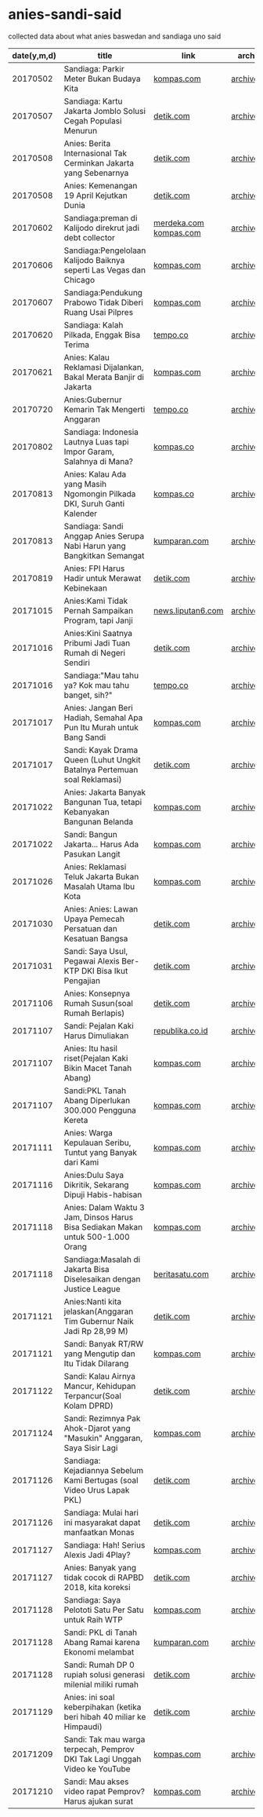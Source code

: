 # anies-sandi-said
collected data about what anies baswedan and sandiaga uno said

date(y,m,d)|title|link|archive|reddit discussion
---|---|---|---|---|
20170502|Sandiaga: Parkir Meter Bukan Budaya Kita|[kompas.com](http://megapolitan.kompas.com/read/2017/05/02/15095151/sandiaga.parkir.meter.bukan.budaya.kita)|[archive.is](http://archive.is/s8FEQ)|https://redd.it/68seox
20170507|Sandiaga: Kartu Jakarta Jomblo Solusi Cegah Populasi Menurun|[detik.com](https://news.detik.com/berita/d-3494604/sandiaga-kartu-jakarta-jomblo-solusi-cegah-populasi-menurun)|[archive.is](http://archive.is/Hjn0k)|https://redd.it/69r0vk
20170508|Anies: Berita Internasional Tak Cerminkan Jakarta yang Sebenarnya|[detik.com](https://news.detik.com/berita/d-3494534/anies-berita-internasional-tak-cerminkan-jakarta-yang-sebenarnya)|[archive.is](https://archive.is/arEx1)|https://redd.it/69v3dh
20170508|Anies: Kemenangan 19 April Kejutkan Dunia|[detik.com](https://news.detik.com/berita/3495900/anies-kemenangan-19-april-kejutkan-dunia)|[archive.is](https://archive.is/49iJF)|https://redd.it/69z3xi
20170602|Sandiaga:preman di Kalijodo direkrut jadi debt collector|[merdeka.com](https://www.merdeka.com/jakarta/sandiaga-uno-usul-preman-di-kalijodo-direkrut-jadi-debt-collector.html) [kompas.com](http://megapolitan.kompas.com/read/2017/06/02/04020021/sandiaga.preman.sangat.layak.direkrut.sebagai.debt.collector)|[archive.is](https://archive.is/Dzo0f)|https://redd.it/6erd77
20170606|Sandiaga:Pengelolaan Kalijodo Baiknya seperti Las Vegas dan Chicago|[kompas.com](http://megapolitan.kompas.com/read/2017/06/06/20571761/sandi.ingin.pengelolaan.kalijodo.seperti.las.vegas.dan.chicago)|[archive.is](https://archive.is/mo6iz)|https://redd.it/6fmnga
20170607|Sandiaga:Pendukung Prabowo Tidak Diberi Ruang Usai Pilpres|[kompas.com](http://tv.kompas.com/read/2017/06/07/95f81496850541eef97893/sandiaga.pendukung.prabowo.tidak.diberi.ruang.usai.pilpres)|[archive.is](https://archive.is/25R5P)|https://redd.it/6fyhyh
20170620|Sandiaga: Kalah Pilkada, Enggak Bisa Terima|[tempo.co](https://metro.tempo.co/read/news/2017/06/20/064886020/dipanggil-polda-sandiaga-kalah-pilkada-enggak-bisa-terima)|[archive.is](https://archive.is/XzApk)|https://redd.it/6ijepx
20170621|Anies: Kalau Reklamasi Dijalankan, Bakal Merata Banjir di Jakarta|[kompas.com](http://megapolitan.kompas.com/read/2017/06/21/08194161/anies.kalau.reklamasi.dijalankan.bakal.merata.banjir.di.jakarta)|[archive.is](https://archive.is/aofB0)|https://redd.it/6iikto
20170720|Anies:Gubernur Kemarin Tak Mengerti Anggaran |[tempo.co](https://metro.tempo.co/read/news/2017/07/20/083892850/anies-baswedan-sebut-gubernur-kemarin-tak-mengerti-anggaran)|[archive.is](https://archive.is/nZXS3)|https://redd.it/6odqmb
20170802|Sandiaga: Indonesia Lautnya Luas tapi Impor Garam, Salahnya di Mana?|[kompas.co](http://megapolitan.kompas.com/read/2017/08/02/13464331/sandiaga--indonesia-lautnya-luas-tapi-impor-garam-salahnya-di-mana-)|[archive.is](https://archive.is/JrEpJ)|https://redd.it/6r3ocg
20170813|Anies: Kalau Ada yang Masih Ngomongin Pilkada DKI, Suruh Ganti Kalender|[kompas.co](http://megapolitan.kompas.com/read/2017/08/13/11445861/anies--kalau-ada-yang-masih-ngomongin-pilkada-dki-suruh-ganti-kalender)|[archive.is](https://archive.is/LogOD)|https://redd.it/6te082
20170813|Sandiaga: Sandi Anggap Anies Serupa Nabi Harun yang Bangkitkan Semangat|[kumparan.com](https://kumparan.com/muhamad-iqbal/sandi-anggap-anies-serupa-nabi-harun-yang-bangkitkan-semangat)|[archive.is](https://archive.fo/IFwkH)|https://redd.it/6tk5jr
20170819|Anies: FPI Harus Hadir untuk Merawat Kebinekaan|[detik.com](https://news.detik.com/berita/d-3605570/anies-fpi-harus-hadir-untuk-merawat-kebinekaan)|[archive.is](https://archive.is/3Fnra)|https://redd.it/6umb3y  
20171015|Anies:Kami Tidak Pernah Sampaikan Program, tapi Janji|[news.liputan6.com](http://news.liputan6.com/read/3129149/anies-kami-tidak-pernah-sampaikan-program-tapi-janji)|[archive.is](https://archive.is/BaoJG)|https://redd.it/76ijxx
20171016|Anies:Kini Saatnya Pribumi Jadi Tuan Rumah di Negeri Sendiri|[detik.com](https://news.detik.com/berita/d-3686774/anies-kini-saatnya-pribumi-jadi-tuan-rumah-di-negeri-sendiri)|[archive.is](https://archive.is/gtytE)|https://redd.it/76qg3o
20171016|Sandiaga:"Mau tahu ya? Kok mau tahu banget, sih?" |[tempo.co](https://metro.tempo.co/read/1025298/setelah-pelantikan-anies-sandi-ditanya-soal-penutupan-alexis)|[archive.org](https://web.archive.org/web/20171016174420/https://metro.tempo.co/read/1025298/setelah-pelantikan-anies-sandi-ditanya-soal-penutupan-alexis)|https://redd.it/76xipv
20171017|Anies: Jangan Beri Hadiah, Semahal Apa Pun Itu Murah untuk Bang Sandi|[kompas.com](http://megapolitan.kompas.com/read/2017/10/17/15264751/anies-jangan-beri-hadiah-semahal-apa-pun-itu-murah-untuk-bang-sandi)|[archive.is](https://archive.is/zzjBw)
20171017|Sandi: Kayak Drama Queen (Luhut Ungkit Batalnya Pertemuan soal Reklamasi)|[detik.com](https://news.detik.com/berita/d-3689025/luhut-ungkit-batalnya-pertemuan-soal-reklamasi-sandi-kayak-drama-queen)|[archive.is](https://archive.is/g6HVP)|https://redd.it/774wwr
20171022|Anies: Jakarta Banyak Bangunan Tua, tetapi Kebanyakan Bangunan Belanda|[kompas.com](http://megapolitan.kompas.com/read/2017/10/22/11035111/anies-jakarta-banyak-bangunan-tua-tetapi-kebanyakan-bangunan-belanda)|[archive.is](https://archive.is/pioKz)|https://redd.it/77z6qa
20171022|Sandi: Bangun Jakarta... Harus Ada Pasukan Langit|[kompas.com](http://megapolitan.kompas.com/read/2017/10/22/16052261/sandi-bangun-jakarta-harus-ada-pasukan-langit)|[archive.is](https://archive.is/MoQIH)|
20171026|Anies: Reklamasi Teluk Jakarta Bukan Masalah Utama Ibu Kota|[kompas.com](http://nasional.kompas.com/read/2017/10/26/19514441/anies-baswedan-reklamasi-teluk-jakarta-bukan-masalah-utama-ibu-kota)|[archive.is](https://archive.is/zYd3v)|https://redd.it/78yr8y
20171030|Anies: Anies: Lawan Upaya Pemecah Persatuan dan Kesatuan Bangsa|[detik.com](https://news.detik.com/berita/d-3705221/anies-lawan-upaya-pemecah-persatuan-dan-kesatuan-bangsa)|[archive.is](https://archive.is/G0lmg)|https://redd.it/79ljcl
20171031|Sandi: Saya Usul, Pegawai Alexis Ber-KTP DKI Bisa Ikut Pengajian|[detik.com](https://news.detik.com/berita/d-3707845/sandi-saya-usul-pegawai-alexis-ber-ktp-dki-bisa-ikut-pengajian)|[archive.is](https://archive.is/5A0KV)|https://redd.it/79uysr
20171106|Anies: Konsepnya Rumah Susun(soal Rumah Berlapis)|[detik.com](https://news.detik.com/berita/d-3714708/anies-soal-rumah-berlapis-konsepnya-rumah-susun)|[archive.is](https://archive.is/SG60s)|https://redd.it/7b2m17
20171107|Sandi: Pejalan Kaki Harus Dimuliakan|[republika.co.id](http://republika.co.id/berita/nasional/jabodetabek-nasional/17/11/07/oz15v8335-sandiaga-pejalan-kaki-harus-dimuliakan)|[archive.is](https://archive.is/IHHLv)|https://redd.it/7bb9fx
20171107|Anies: Itu hasil riset(Pejalan Kaki Bikin Macet Tanah Abang)|[kompas.com](http://megapolitan.kompas.com/read/2017/11/07/10430741/pejalan-kaki-bikin-macet-tanah-abang-anies-bilang-itu-hasil-riset)|[archive.is](https://archive.is/IoYG9)|https://redd.it/7bb2s3
20171107|Sandi:PKL Tanah Abang Diperlukan 300.000 Pengguna Kereta|[kompas.com](http://megapolitan.kompas.com/read/2017/11/07/21290541/sandi-pkl-tanah-abang-diperlukan-300000-pengguna-kereta)|[archive.is](https://archive.is/oeeGT)|https://redd.it/7bdoow
20171111|Anies: Warga Kepulauan Seribu, Tuntut yang Banyak dari Kami|[kompas.com](http://megapolitan.kompas.com/read/2017/11/11/13044601/anies-warga-kepulauan-seribu-tuntut-yang-banyak-dari-kami)|[archive.is](https://archive.is/zRRmy)|https://redd.it/7c76u8
20171116|Anies:Dulu Saya Dikritik, Sekarang Dipuji Habis-habisan|[kompas.com](http://megapolitan.kompas.com/read/2017/11/16/10230261/gubernur-anies-dulu-saya-dikritik-sekarang-dipuji-habis-habisan)|[archive.is](https://archive.is/WuIrn)|https://redd.it/7d9qz4
20171118|Anies: Dalam Waktu 3 Jam, Dinsos Harus Bisa Sediakan Makan untuk 500-1.000 Orang|[kompas.com](http://megapolitan.kompas.com/read/2017/11/18/13514841/anies-dalam-waktu-3-jam-dinsos-harus-bisa-sediakan-makan-untuk-500-1000)|[archive.is](https://archive.is/g7uqs)|https://redd.it/7drd9o
20171118|Sandiaga:Masalah di Jakarta Bisa Diselesaikan dengan Justice League|[beritasatu.com](http://www.beritasatu.com/jakarta/464200-sandiaga-masalah-di-jakarta-bisa-diselesaikan-dengan-justice-league.html)|[archive.is](https://archive.is/q6TFp)|https://redd.it/7dts66
20171121|Anies:Nanti kita jelaskan(Anggaran Tim Gubernur Naik Jadi Rp 28,99 M)|[detik.com](https://news.detik.com/berita/d-3734694/anggaran-tim-gubernur-naik-jadi-rp-2899-m-anies-nanti-kita-jelaskan)|[archive.is](https://archive.is/HIlR9)|https://redd.it/7e7vzz
20171121|Sandi: Banyak RT/RW yang Mengutip dan Itu Tidak Dilarang|[kompas.com](http://megapolitan.kompas.com/read/2017/11/20/18085901/sandi-banyak-rtrw-yang-mengutip-dan-itu-tidak-dilarang)|[archive.is](https://archive.is/6i1gO)|https://redd.it/7ede5e
20171122|Sandi: Kalau Airnya Mancur, Kehidupan Terpancur(Soal Kolam DPRD)|[detik.com](https://news.detik.com/berita/d-3737191/soal-kolam-dprd-sandi-kalau-airnya-mancur-kehidupan-terpancur)|[archive.is](https://archive.is/ICprW)|
20171124|Sandi: Rezimnya Pak Ahok-Djarot yang "Masukin" Anggaran, Saya Sisir Lagi|[kompas.com](http://megapolitan.kompas.com/read/2017/11/24/11164661/sandi-rezimnya-pak-ahok-djarot-yang-masukin-anggaran-saya-sisir-lagi)|[archive.is](https://archive.is/nLbd4)|https://redd.it/7f5q9d
20171126|Sandiaga: Kejadiannya Sebelum Kami Bertugas (soal Video Urus Lapak PKL)|[detik.com](https://news.detik.com/berita/d-3743710/sandi-soal-video-urus-lapak-pkl-kejadiannya-sebelum-kami-bertugas)|[archive.is](https://archive.is/rnciD)|https://redd.it/7flzvk
20171126|Sandiaga: Mulai hari ini masyarakat dapat manfaatkan Monas|[detik.com](https://news.detik.com/berita/d-3744164/sandi-mulai-hari-ini-masyarakat-dapat-manfaatkan-monas)|[archive.is](https://archive.is/s1jr2)|https://redd.it/7fodal
20171127|Sandiaga: Hah! Serius Alexis Jadi 4Play?|[kompas.com](http://megapolitan.kompas.com/read/2017/11/27/10180161/sandiaga-hah-serius-alexis-jadi-4play)|[archive.is](https://archive.is/XqJ2S)|https://redd.it/7fsdzq
20171127|Anies: Banyak yang tidak cocok di RAPBD 2018, kita koreksi|[detik.com](https://news.detik.com/berita/d-3744446/anies-banyak-yang-tidak-cocok-di-rapbd-2018-kita-koreksi)|[archive.is](https://archive.is/7Rl9O)|https://redd.it/7fs7n4 
20171128|Sandiaga: Saya Pelototi Satu Per Satu untuk Raih WTP|[kompas.com](http://megapolitan.kompas.com/read/2017/11/27/22325601/sandiaga-saya-pelototi-satu-per-satu-untuk-raih-wtp)|[archive.is](https://archive.is/oCLy4)|https://redd.it/7g0k5c
20171128|Sandi: PKL di Tanah Abang Ramai karena Ekonomi melambat|[kumparan.com](https://kumparan.com/ahmad-romadoni/sandi-sebut-pkl-di-tanah-abang-ramai-karena-ekonomi-melambat)|[archive.is](https://archive.is/9p3gE)|https://redd.it/7g1o46
20171128|Sandi: Rumah DP 0 rupiah solusi generasi milenial miliki rumah|[detik.com](https://m.detik.com/news/berita/d-3747117/sandi-sebut-rumah-dp-rp-0-jadi-solusi-generasi-milenial-miliki-rumah)|[archive.is](https://archive.is/n1jqm)|https://redd.it/7g3qak
20171129|Anies: ini soal keberpihakan (ketika beri hibah 40 miliar ke Himpaudi)|[detik.com](https://news.detik.com/berita/d-3747700/alasan-anies-beri-hibah-rp-40-m-ke-himpaudi-ini-soal-keberpihakan)|[archive.is](https://archive.is/wmBvU)|https://redd.it/7gafgs
20171209|Sandi: Tak mau warga terpecah, Pemprov DKI Tak Lagi Unggah Video ke YouTube | [kompas.com](http://megapolitan.kompas.com/read/2017/12/09/11595291/pemprov-dki-tak-lagi-unggah-video-ke-youtube-sandiaga-tak-ingin-warga)|[archive.is](http://archive.is/RmwtS)|https://redd.it/7il0oq
20171210|Sandi: Mau akses video rapat Pemprov? Harus ajukan surat |[kompas.com](http://megapolitan.kompas.com/read/2017/12/10/13430411/sandiaga-mau-akses-video-rapat-pemprov-ajukan-surat)|[archive.is](http://archive.is/IMY0h)|https://redd.it/7itisr
